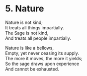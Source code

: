 # 5. Nature

Nature is not kind;  
It treats all things impartially.  
The Sage is not kind,  
And treats all people impartially.  

Nature is like a bellows,  
Empty, yet never ceasing its supply.  
The more it moves, the more it yields;  
So the sage draws upon experience  
And cannot be exhausted.  
